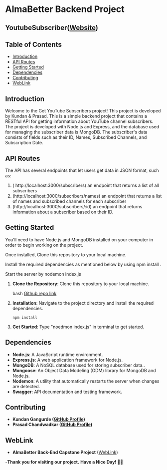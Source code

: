 # AlmaBetter Backend Project
## YoutubeSubscriber([Website](https://youtubesubscriber-8f2t.onrender.com))

## Table of Contents

- [Introduction](#introduction)
- [API Routes](#api_routes)
- [Getting Started](#getting-started)
- [Dependencies](#dependencies)
- [Contributing](#contributing)
- [WebLink](#weblink)

## Introduction

Welcome to the Get YouTube Subscribers project! This project is developed by Kundan & Prasad. This is a simple backend project that contains a RESTful API for getting information about YouTube channel subscribers. The project is developed with Node.js and Express, and the database used for managing the subscriber data is MongoDB. The subscriber's data consists of fields such as their ID, Names, Subscribed Channels, and Subscription Date.

## API Routes

The API has several endpoints that let users get data in JSON format, such as: 

1. ( http://localhost:3000/subscribers)
   an endpoint that returns a list of all subscribers
2. (http://localhost:3000/subscribers/names)
   an endpoint that returns a list of names and subscribed channels for each subscriber
3. (http://localhost:3000/subscribers/:id)
   an endpoint that returns information about a subscriber based on their ID.

## Getting Started

You'll need to have Node.js and MongoDB installed on your computer in order to begin working on the project.

Once installed, Clone this repository to your local machine.

Install the required dependencies as mentioned below by using npm install .

Start the server by nodemon index.js

1. **Clone the Repository**: Clone this repository to your local machine.

   bash
   [Github repo link](https://github.com/KundanGangurde/YoutubeSubscriber)

2. **Installation**: Navigate to the project directory and install the required dependencies.

       npm install

3. **Get Started**: Type "noedmon index.js" in terminal to get started.
   
## Dependencies

- **Node.js**: A JavaScript runtime environment.
- **Express.js**: A web application framework for Node.js.
- **MongoDB**: A NoSQL database used for storing subscriber data..
- **Mongoose**: An Object Data Modeling (ODM) library for MongoDB and Node.js.
- **Nodemon**: A utility that automatically restarts the server when changes are detected.
- **Swagger**: API documentation and testing framework.
  
## Contributing

- **Kundan Gangurde ([GitHub Profile](https://github.com/KundanGangurde))**
- **Prasad Chandwadkar ([GitHub Profile](https://github.com/Prasadchandwadkar))**

## WebLink

- **AlmaBetter Back-End Capstone Project** ([WebLink](https://youtubesubscriber-8f2t.onrender.com))

-**Thank you for visiting our project.** 
**Have a Nice Day! 📄✨**
